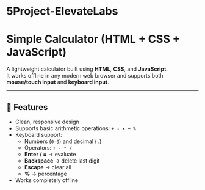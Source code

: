 # 5Project-ElevateLabs

# Simple Calculator (HTML + CSS + JavaScript)

A lightweight calculator built using **HTML**, **CSS**, and **JavaScript**.  
It works offline in any modern web browser and supports both **mouse/touch input** and **keyboard input**.

---

## 🚀 Features
- Clean, responsive design
- Supports basic arithmetic operations: `+ - × ÷ %`
- Keyboard support:
  - Numbers (`0–9`) and decimal (`.`)
  - Operators: `+ - * /`
  - **Enter / =** → evaluate
  - **Backspace** → delete last digit
  - **Escape** → clear all
  - **%** → percentage
- Works completely offline
